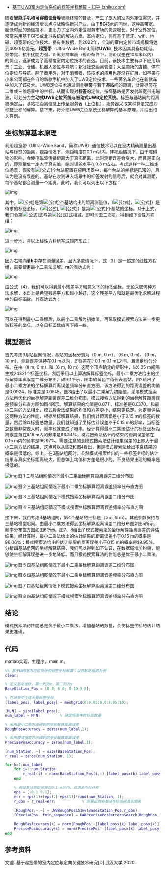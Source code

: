 - [基于UWB室内定位系统的标签坐标解算 - 知乎 (zhihu.com)](https://zhuanlan.zhihu.com/p/362217424)

随着**智能手机和可穿戴设备等**智能终端的普及，产生了庞大的室内外定位需求，并逐渐成为新的经济增长点与战略性新兴产业。由于**5G**技术的问世，这种高带宽、超低时延的通信技术，更助力了室内外定位服务市场的快速增长。对于室外定位，常常采用基于GPS或北斗系统的解决方案。室内定位，则有基于蓝牙、wifi、地磁、超宽带的定位技术。据有关数据，到2022年，全球的室内定位市场规模将达到409.9亿美元。**超宽带**（Ultra-Wide Band,简称**UWB**）技术因其具备功耗低、频带宽、抗干扰能力强、距离分辨率高（视距条件下，测距误差在10厘米以内）的优点，逐渐成为了高精度室内定位技术的首选。目前，该技术主要有以下应用场景：工业、仓储、机器人定位与导航；新冠社交距离管控；大型商场的店铺、停车位定位与导航。除了商用外，对于消费者，该技术的应用也逐渐在扩展，如苹果与小米公司都在各自的新款手机中加入了UWB定位技术，一些著名车企也在新款车中加入了该技术。UWB定位技术通过测量**标签**与若干**基站**间的距离，计算标签在二维或三维场景中的坐标，从而实现对**标签**的定位。按照基站是否发射超宽带电磁波，可划分为**主动式UWB定位系统**与**被动式UWB定位系统**。标签与基站间的距离被确定后，基站把距离信息上传至服务器（上位机），服务器采取某种算法完成对标签坐标的解算。接下来，将介绍UWB定位系统坐标解算的基本原理，并给出相关算例。

## **坐标解算基本原理**

利用超宽带（Ultra-Wide Band，简称UWB）通信技术可以在室内精确测量出基站与标签的距离，视距情况下，测距精度在0.1 m以内。非视距情况下，由于障碍物的影响，会使电磁波传播距离大于真实距离，此时测距误差会变大，而且是正向的，即测量值一定大于真实值，绝对误差水平在0.3 m左右。考虑这样一种二维定位场景，假设有![[公式]](https://www.zhihu.com/equation?tex=N)个台站配置在应用场景中，每个台站的坐标是已知的，且认为是没有误差的。基站在收到进入场景中的标签发射的信号后，就会对其测距，每个基站都会测量一个距离。此时，我们可以列出以下方程：

![img](https://pic3.zhimg.com/80/v2-41190f3c640afa7a4b71e5e15327437e_720w.jpg)

其中，![[公式]](https://www.zhihu.com/equation?tex=r_%7Bi%7D%E2%80%99)是第![[公式]](https://www.zhihu.com/equation?tex=i)个基站给出的距离测量值，（![[公式]](https://www.zhihu.com/equation?tex=x)，![[公式]](https://www.zhihu.com/equation?tex=y)）是待求的标签坐标，（![[公式]](https://www.zhihu.com/equation?tex=x_i), ![[公式]](https://www.zhihu.com/equation?tex=y_i)）是第![[公式]](https://www.zhihu.com/equation?tex=i)个基站的坐标。对于上式，我们令第![[公式]](https://www.zhihu.com/equation?tex=i)式与第![[公式]](https://www.zhihu.com/equation?tex=i%2B+1)式相减，即可消去二次项。得到如下线性方程组：

![img](https://pic4.zhimg.com/80/v2-bfcc596cbef6b0b7eff3e52589c48b53_720w.jpg)

进一步地，将以上线性方程组写成矩阵形式：

![img](https://pic1.zhimg.com/80/v2-23ce5ef39bc49f3515093c042d8b0f4c_720w.jpg)

因为右端向量**b**中存在测量误差。且大多数情况下，式（3）是一超定的线性方程组，需要使用最小二乘法求解。**m**的表达式为：

![img](https://pic3.zhimg.com/80/v2-25c4591db1acc8f5a16f6023e782eabe_720w.jpg)

由公式（4），我们可以得到最小残差平方和意义下的标签坐标。无论采取何种方法求解，本质上是希望残差平方和越小越好，这个残差平方和就是最优化求解过程中的目标函数。其表达式为：

![img](https://pic4.zhimg.com/80/v2-3e8867e27ad776cdd4c86710fee01477_720w.jpg)

可以在得到最小二乘解后，以最小二乘解为初始值，再采取模式搜索方法进一步更新标签的坐标，以令目标函数值再下降一些。

## **模型测试**

首先考虑3基站组网情况，基站的坐标分别为（0 m, 0 m）、（6 m, 0 m）、（0 m，10 m），测距误差保持在0.1 m以内，即误差在[-0.1 m 0.1 m]之间，且满足均匀分布。在由（0 m, 0 m）和（6 m, 10 m）这两个顶点确定的矩形中，以0.05 m间隔生成24321个标签坐标。然后采用以上算法解算标签坐标。最小二乘方法给出的坐标解算距离误差二维分布图，如图1所示，图中的黄色三角代表基站。图2给出了最小二乘方法的坐标解算距离误差频率分布直方图，该方法得到的距离误差的均值是0.0924，标准差是0.0545。图3给出了以最小二乘解为初始值，采取模式搜索方法再优化的坐标解算距离误差二维分布图。模式搜索方法得到的坐标解算距离误差频率分布直方图如图4所示。解算结果的均值是0.0711，标准差是0.0370。和最小二乘的方法相比，模式搜索法结果的均值和方差更小，结果更稳定。为定量评估这两种方法的性能，根据坐标解算结果，我们统计距离误差小于0.15 m的标签的数量，然后除以标签总数量，我们就知道了坐标估计误差小于0.15 m的频率，当标签总数量非常庞大时，频率也就变成了概率。经计算得最小二乘法估计的标签坐标距离误差落在0.15 m内的频率是86.34%，模式搜索法估计的结果的距离误差落在0.15 m内的频率是96.97%。需要注意的是模式搜索法估计结果误差的上界大于最小二乘方法的结果，这点可以从图2和图4看出，但是模式搜索法给出不良结果的概率是很低的。综上，在3基站组网时，虽然模式搜索给出的一些标签坐标的估计结果与真实坐标距离较大，但总体上均值和方差是很小的。不良结果出现的概率是极低的。

![img](https://pic3.zhimg.com/80/v2-51a3aca8dd5bec6a690fc28cbca7d292_720w.jpg)图 1 三基站组网情况下最小二乘坐标解算距离误差二维分布图

![img](https://pic2.zhimg.com/80/v2-5474d67a4feecf7358de148e001a16bd_720w.jpg)图 2 三基站组网情况下最小二乘坐标解算距离误差频率分布直方图

![img](https://pic4.zhimg.com/80/v2-1003ffd67bea28deb98c15a40e952aef_720w.jpg)图 3 三基站组网情况下模式搜索坐标解算距离误差二维分布图

![img](https://pic3.zhimg.com/80/v2-64431d556e0e0a55b96f089c5efadc72_720w.jpg)图 4 三基站组网情况下模式搜索坐标解算距离误差频率分布直方图

接下来，我们考虑4基站组网，第4个基站的坐标是（5 m, 8 m）。其他参数保持与三基站模型相同。由最小二乘方法得到坐标解算距离误差二维分布图如图5所示，频率分布直方图如图6所示。图7、8给出了模式搜索法的坐标解算距离误差的评估结果。经计算得，最小二乘法给出的估计结果的距离误差小于0.15 m的概率是96.06%；模式搜索法给出的估计结果的距离误差小于0.15 m的概率是99.95%。分析四基站组网的坐标解算结果，我们可以得到如下认识，在数据域增加约束，能够使坐标解算误差进一步地降低。而且模式搜索算法的性能总是优于最小二乘法。

![img](https://pic1.zhimg.com/80/v2-4fcce94508363cf2e446487d6636a668_720w.jpg)图 5 四基站组网情况下最小二乘坐标解算距离误差二维分布图

![img](https://pic4.zhimg.com/80/v2-73f06ddfc09fd80f9b1e1cf3ede6c0ab_720w.jpg)图 6 四基站组网情况下最小二乘坐标解算距离误差频率分布直方图

![img](https://pic4.zhimg.com/80/v2-eb1b0cccbb3fb53eebb4c0d49025162b_720w.jpg)图 7 四基站组网情况下模式搜索坐标解算距离误差二维分布图

![img](https://pic2.zhimg.com/80/v2-ba07ea02258562fc016621c6203e3321_720w.jpg)图 8 四基站组网情况下模式搜索坐标解算距离误差频率分布直方图

## **结论**

模式搜索法的性能总是优于最小二乘法。增加基站的数量，会使标签坐标的估计结果更准确。

## **代码**

matlab实现，主程序，main.m。

```matlab
%% 基于UWB室内定位系统的标签坐标解算：以四基站组网为例
clear;

% 定义基站坐标，第一列为x，第二列为y
BaseStation_Pos = [0 0; 6 0; 0 10;5 8];  

% 在场景中生成大量标签坐标
[label_posx, label_posy] = meshgrid(0:0.05:6,0:0.05:10);  

[M,N] = size(label_posx);
num_label = M*N;         % 确定场景中的标签数量

% 采用最小二乘方法得到的坐标解算距离误差
RoughPosAccuracy = zeros(num_label,1);

% 采用模式搜索方法得到的坐标解算距离误差
PrecisePosAccuracy = zeros(num_label,1);

[num_Station, ~] = size(BaseStation_Pos);
r_real = zeros(num_Station, 1);

for k=1:num_label
    for i=1:num_Station
        r_real(i) = norm(BaseStation_Pos(i,:)-[label_posx(k) label_posy(k)]);    % 各基站与标签间真实的距离
    end
    
    % 假设基站测距误差在0.1 m以内，且满足均匀分布
    eps = [-0.1 0.1];                        
    err = eps(1)+(eps(2)-eps(1))*rand(num_Station, 1);  
    r_obs = r_real+err;            % 测量出的各基站与标签间真实距离
    
    [RoughPos,~,~] = UWBRoughPosLSInv(BaseStation_Pos,r_obs);
    [PrecisePos, fmin_sequence] = UWBPrecisePosPatternSearch(RoughPos, BaseStation_Pos, r_obs);
    
    RoughPosAccuracy(k) = norm(RoughPos'-[label_posx(k) label_posy(k)]);
    PrecisePosAccuracy(k) = norm(PrecisePos'-[label_posx(k) label_posy(k)]);
end
```

## **参考资料**

文铠. 基于超宽带的室内定位与定向关键技术研究[D].武汉大学,2020.